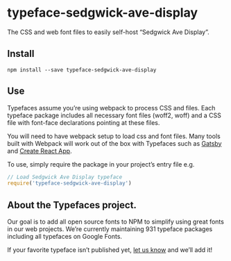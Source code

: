 
# typeface-sedgwick-ave-display

The CSS and web font files to easily self-host “Sedgwick Ave Display”.

## Install

`npm install --save typeface-sedgwick-ave-display`

## Use

Typefaces assume you’re using webpack to process CSS and files. Each typeface
package includes all necessary font files (woff2, woff) and a CSS file with
font-face declarations pointing at these files.

You will need to have webpack setup to load css and font files. Many tools built
with Webpack will work out of the box with Typefaces such as [Gatsby](https://github.com/gatsbyjs/gatsby)
and [Create React App](https://github.com/facebookincubator/create-react-app).

To use, simply require the package in your project’s entry file e.g.

```javascript
// Load Sedgwick Ave Display typeface
require('typeface-sedgwick-ave-display')
```

## About the Typefaces project.

Our goal is to add all open source fonts to NPM to simplify using great fonts in
our web projects. We’re currently maintaining 931 typeface packages
including all typefaces on Google Fonts.

If your favorite typeface isn’t published yet, [let us know](https://github.com/KyleAMathews/typefaces)
and we’ll add it!
